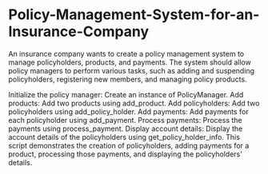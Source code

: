 # Policy-Management-System-for-an-Insurance-Company

An insurance company wants to create a policy management system to manage policyholders, products, and payments. The system should allow policy managers to perform various tasks, such as adding and suspending policyholders, registering new members, and managing policy products. 

Initialize the policy manager: Create an instance of PolicyManager.
Add products: Add two products using add_product.
Add policyholders: Add two policyholders using add_policy_holder.
Add payments: Add payments for each policyholder using add_payment.
Process payments: Process the payments using process_payment.
Display account details: Display the account details of the policyholders using get_policy_holder_info.
This script demonstrates the creation of policyholders, adding payments for a product, processing those payments, and displaying the policyholders' details.
